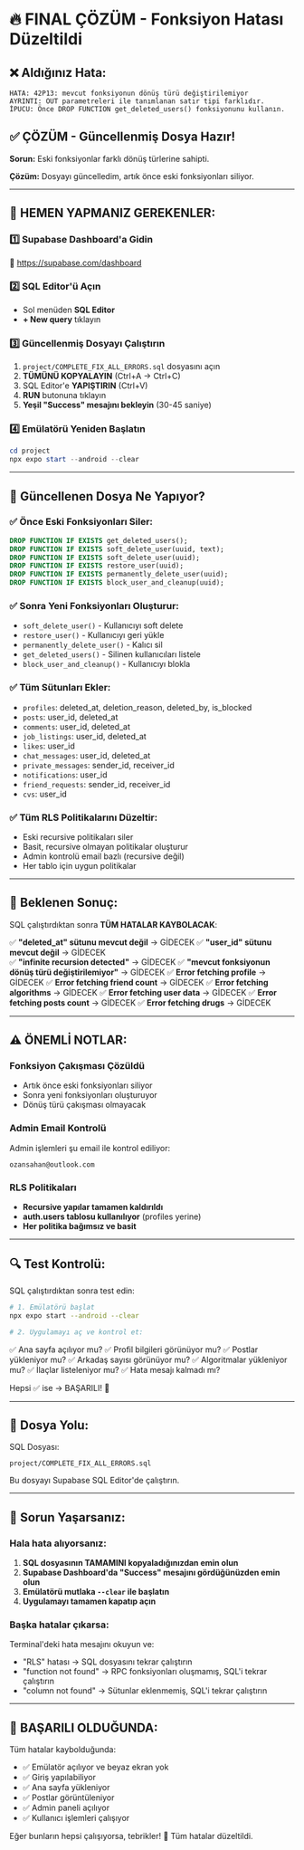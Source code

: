 # 🔥 FINAL ÇÖZÜM - Fonksiyon Hatası Düzeltildi

## ❌ Aldığınız Hata:
```
HATA: 42P13: mevcut fonksiyonun dönüş türü değiştirilemiyor
AYRINTI: OUT parametreleri ile tanımlanan satır tipi farklıdır.
İPUCU: Önce DROP FUNCTION get_deleted_users() fonksiyonunu kullanın.
```

## ✅ ÇÖZÜM - Güncellenmiş Dosya Hazır!

**Sorun:** Eski fonksiyonlar farklı dönüş türlerine sahipti.

**Çözüm:** Dosyayı güncelledim, artık önce eski fonksiyonları siliyor.

---

## 🚀 HEMEN YAPMANIZ GEREKENLER:

### 1️⃣ Supabase Dashboard'a Gidin
🔗 https://supabase.com/dashboard

### 2️⃣ SQL Editor'ü Açın
- Sol menüden **SQL Editor**
- **+ New query** tıklayın

### 3️⃣ Güncellenmiş Dosyayı Çalıştırın
1. `project/COMPLETE_FIX_ALL_ERRORS.sql` dosyasını açın
2. **TÜMÜNÜ KOPYALAYIN** (Ctrl+A → Ctrl+C)
3. SQL Editor'e **YAPIŞTIRIN** (Ctrl+V)
4. **RUN** butonuna tıklayın
5. **Yeşil "Success" mesajını bekleyin** (30-45 saniye)

### 4️⃣ Emülatörü Yeniden Başlatın
```powershell
cd project
npx expo start --android --clear
```

---

## 🔧 Güncellenen Dosya Ne Yapıyor?

### ✅ Önce Eski Fonksiyonları Siler:
```sql
DROP FUNCTION IF EXISTS get_deleted_users();
DROP FUNCTION IF EXISTS soft_delete_user(uuid, text);
DROP FUNCTION IF EXISTS soft_delete_user(uuid);
DROP FUNCTION IF EXISTS restore_user(uuid);
DROP FUNCTION IF EXISTS permanently_delete_user(uuid);
DROP FUNCTION IF EXISTS block_user_and_cleanup(uuid);
```

### ✅ Sonra Yeni Fonksiyonları Oluşturur:
- `soft_delete_user()` - Kullanıcıyı soft delete
- `restore_user()` - Kullanıcıyı geri yükle
- `permanently_delete_user()` - Kalıcı sil
- `get_deleted_users()` - Silinen kullanıcıları listele
- `block_user_and_cleanup()` - Kullanıcıyı blokla

### ✅ Tüm Sütunları Ekler:
- `profiles`: deleted_at, deletion_reason, deleted_by, is_blocked
- `posts`: user_id, deleted_at
- `comments`: user_id, deleted_at
- `job_listings`: user_id, deleted_at
- `likes`: user_id
- `chat_messages`: user_id, deleted_at
- `private_messages`: sender_id, receiver_id
- `notifications`: user_id
- `friend_requests`: sender_id, receiver_id
- `cvs`: user_id

### ✅ Tüm RLS Politikalarını Düzeltir:
- Eski recursive politikaları siler
- Basit, recursive olmayan politikalar oluşturur
- Admin kontrolü email bazlı (recursive değil)
- Her tablo için uygun politikalar

---

## 🎯 Beklenen Sonuç:

SQL çalıştırdıktan sonra **TÜM HATALAR KAYBOLACAK**:

✅ **"deleted_at" sütunu mevcut değil** → GİDECEK
✅ **"user_id" sütunu mevcut değil** → GİDECEK  
✅ **"infinite recursion detected"** → GİDECEK
✅ **"mevcut fonksiyonun dönüş türü değiştirilemiyor"** → GİDECEK
✅ **Error fetching profile** → GİDECEK
✅ **Error fetching friend count** → GİDECEK
✅ **Error fetching algorithms** → GİDECEK
✅ **Error fetching user data** → GİDECEK
✅ **Error fetching posts count** → GİDECEK
✅ **Error fetching drugs** → GİDECEK

---

## ⚠️ ÖNEMLİ NOTLAR:

### Fonksiyon Çakışması Çözüldü
- Artık önce eski fonksiyonları siliyor
- Sonra yeni fonksiyonları oluşturuyor
- Dönüş türü çakışması olmayacak

### Admin Email Kontrolü
Admin işlemleri şu email ile kontrol ediliyor:
```
ozansahan@outlook.com
```

### RLS Politikaları
- **Recursive yapılar tamamen kaldırıldı**
- **auth.users tablosu kullanılıyor** (profiles yerine)
- **Her politika bağımsız ve basit**

---

## 🔍 Test Kontrolü:

SQL çalıştırdıktan sonra test edin:

```bash
# 1. Emülatörü başlat
npx expo start --android --clear

# 2. Uygulamayı aç ve kontrol et:
```

✅ Ana sayfa açılıyor mu?
✅ Profil bilgileri görünüyor mu?
✅ Postlar yükleniyor mu?
✅ Arkadaş sayısı görünüyor mu?
✅ Algoritmalar yükleniyor mu?
✅ İlaçlar listeleniyor mu?
✅ Hata mesajı kalmadı mı?

Hepsi ✅ ise → BAŞARILI! 🎉

---

## 📁 Dosya Yolu:

SQL Dosyası:
```
project/COMPLETE_FIX_ALL_ERRORS.sql
```

Bu dosyayı Supabase SQL Editor'de çalıştırın.

---

## 🚨 Sorun Yaşarsanız:

### Hala hata alıyorsanız:
1. **SQL dosyasının TAMAMINI kopyaladığınızdan emin olun**
2. **Supabase Dashboard'da "Success" mesajını gördüğünüzden emin olun**
3. **Emülatörü mutlaka `--clear` ile başlatın**
4. **Uygulamayı tamamen kapatıp açın**

### Başka hatalar çıkarsa:
Terminal'deki hata mesajını okuyun ve:
- "RLS" hatası → SQL dosyasını tekrar çalıştırın
- "function not found" → RPC fonksiyonları oluşmamış, SQL'i tekrar çalıştırın
- "column not found" → Sütunlar eklenmemiş, SQL'i tekrar çalıştırın

---

## 🎉 BAŞARILI OLDUĞUNDA:

Tüm hatalar kaybolduğunda:
- ✅ Emülatör açılıyor ve beyaz ekran yok
- ✅ Giriş yapılabiliyor
- ✅ Ana sayfa yükleniyor
- ✅ Postlar görüntüleniyor
- ✅ Admin paneli açılıyor
- ✅ Kullanıcı işlemleri çalışıyor

Eğer bunların hepsi çalışıyorsa, tebrikler! 🎉 Tüm hatalar düzeltildi.
